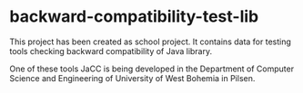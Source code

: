 # backward-compatibility-test-lib
This project has been created as school project. It contains data for testing tools checking backward compatibility of Java library.

One of these tools JaCC is being developed in the Department of Computer Science and Engineering of University of West Bohemia in Pilsen.
